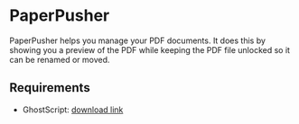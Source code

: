 # PaperPusher

PaperPusher helps you manage your PDF documents.
It does this by showing you a preview of the PDF while keeping the PDF file unlocked so it can be renamed or moved.


## Requirements

* GhostScript: [download link](http://www.ghostscript.com/download/gsdnld.html)
